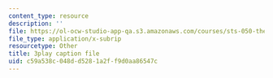 ```yaml
---
content_type: resource
description: ''
file: https://ol-ocw-studio-app-qa.s3.amazonaws.com/courses/sts-050-the-history-of-mit-spring-2011/c59a538c048dd5281a2ff9d0aa86547c_YKT-vSm4Nxw.srt
file_type: application/x-subrip
resourcetype: Other
title: 3play caption file
uid: c59a538c-048d-d528-1a2f-f9d0aa86547c
---
```

